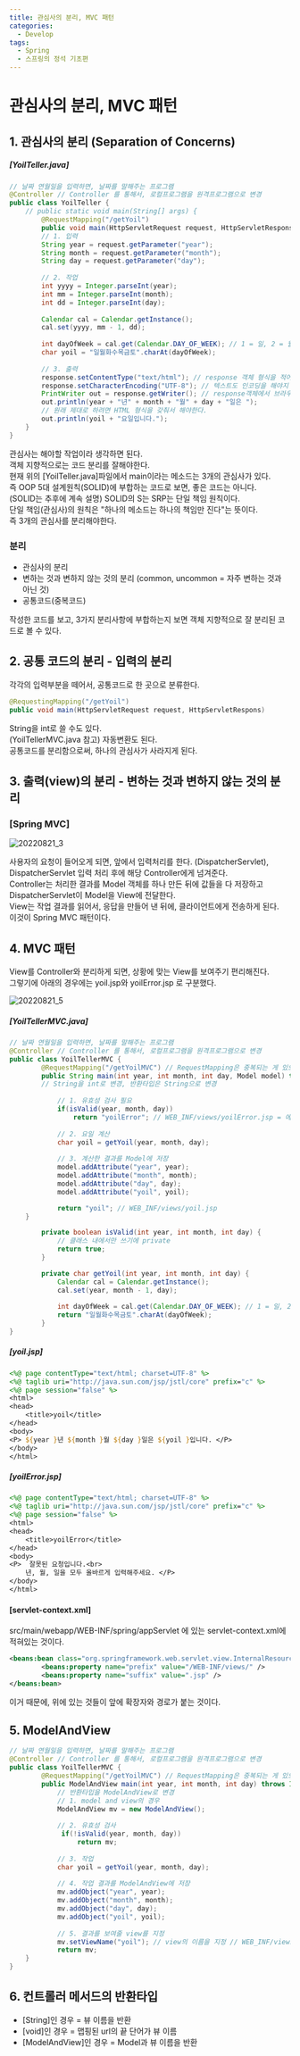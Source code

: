 ```yaml
---
title: 관심사의 분리, MVC 패턴
categories:
  - Develop
tags:
  - Spring
  - 스프링의 정석 기초편
---
```

# 관심사의 분리, MVC 패턴

## 1. 관심사의 분리 (Separation of Concerns)

##### [YoilTeller.java]

```Java
// 날짜 연월일을 입력하면, 날짜를 말해주는 프로그램
@Controller // Controller 를 통해서, 로컬프로그램을 원격프로그램으로 변경
public class YoilTeller { 
	// public static void main(String[] args) {
		@RequestMapping("/getYoil")
		public void main(HttpServletRequest request, HttpServletResponse response) throws IOException{
		// 1. 입력
		String year = request.getParameter("year");
		String month = request.getParameter("month");
		String day = request.getParameter("day");
		
		// 2. 작업
		int yyyy = Integer.parseInt(year);
		int mm = Integer.parseInt(month);
		int dd = Integer.parseInt(day);
		
		Calendar cal = Calendar.getInstance();
		cal.set(yyyy, mm - 1, dd);
		
		int dayOfWeek = cal.get(Calendar.DAY_OF_WEEK); // 1 = 일, 2 = 월 ...
		char yoil = "일월화수목금토".charAt(dayOfWeek);
		
		// 3. 출력
		response.setContentType("text/html"); // response 객체 형식을 적어야한다. 즉, 출력할 내용의 타입을 적어야한다.
		response.setCharacterEncoding("UTF-8"); // 텍스트도 인코딩을 해야지 한글이 깨지지 않는다.
		PrintWriter out = response.getWriter(); // response객체에서 브라우져로의 출력 스트림을 얻는다.
		out.println(year + "년" + month + "월" + day + "일은 "); 
		// 원래 제대로 하려면 HTML 형식을 갖춰서 해야한다.
		out.println(yoil + "요일입니다.");
	}
}
```

관심사는 해야할 작업이라 생각하면 된다.<br>객체 지향적으로는 코드 분리를 잘해야한다.<br>현재 위의 [YoilTeller.java]파일에서 main이라는 메소드는 3개의 관심사가 있다.<br>즉 OOP 5대 설계원칙(SOLID)에 부합하는 코드로 보면, 좋은 코드는 아니다.<br>(SOLID는 추후에 계속 설명) SOLID의 S는 SRP는 단일 책임 원칙이다.<br>단일 책임(관심사)의 원칙은 "하나의 메소드는 하나의 책임만 진다"는 뜻이다.<br>즉 3개의 관심사를 분리해야한다.

### 분리

- 관심사의 분리
- 변하는 것과 변하지 않는 것의 분리 (common, uncommon = 자주 변하는 것과 아닌 것)
- 공통코드(중복코드)

작성한 코드를 보고, 3가지 분리사항에 부합하는지 보면 객체 지향적으로 잘 분리된 코드로 볼 수 있다.

## 2. 공통 코드의 분리 - 입력의 분리

각각의 입력부분을 떼어서, 공통코드로 한 곳으로 분류한다.

```Java
@RequestingMapping("/getYoil")
public void main(HttpServletRequest request, HttpServletRespons)
```

String을 int로 쓸 수도 있다.<br>(YoilTellerMVC.java 참고) 자동변환도 된다.<br>공통코드를 분리함으로써, 하나의 관심사가 사라지게 된다.

## 3. 출력(view)의 분리 - 변하는 것과 변하지 않는 것의 분리

### [Spring MVC]

![20220821_3](images/20220821_3.png)

사용자의 요청이 들어오게 되면, 앞에서 입력처리를 한다. (DispatcherServlet), <br>DispatcherServlet 입력 처리 후에 해당 Controller에게 넘겨준다. <br>Controller는 처리한 결과를 Model 객체를 하나 만든 뒤에 값들을 다 저장하고 DispatcherServlet이 Model을 View에 전달한다.<br>View는 작업 결과를 읽어서, 응답을 만들어 낸 뒤에, 클라이언트에게 전송하게 된다.<br>이것이 Spring MVC 패턴이다.<br>

## 4. MVC 패턴

View를 Controller와 분리하게 되면, 상황에 맞는 View를 보여주기 편리해진다.<br>그렇기에 아래의 경우에는 yoil.jsp와 yoilError.jsp 로 구분했다.

![20220821_5](images/20220821_5.png)

##### [YoilTellerMVC.java]

```Java
// 날짜 연월일을 입력하면, 날짜를 말해주는 프로그램
@Controller // Controller 를 통해서, 로컬프로그램을 원격프로그램으로 변경
public class YoilTellerMVC { 
		@RequestMapping("/getYoilMVC") // RequestMapping은 중복되는 게 있으면 안된다.
		public String main(int year, int month, int day, Model model) throws IOException{
		// String을 int로 변경, 반환타입은 String으로 변경
			
			// 1. 유효성 검사 필요
			if(isValid(year, month, day))
				return "yoilError"; // WEB_INF/views/yoilError.jsp = 에러시에 나오는 view
			
			// 2. 요일 계산
			char yoil = getYoil(year, month, day);
			
			// 3. 계산한 결과를 Model에 저장
			model.addAttribute("year", year);
			model.addAttribute("month", month);
			model.addAttribute("day", day);
			model.addAttribute("yoil", yoil);

			return "yoil"; // WEB_INF/views/yoil.jsp
	}

		private boolean isValid(int year, int month, int day) {
			// 클래스 내에서만 쓰기에 private
			return true;
		}

		private char getYoil(int year, int month, int day) {
			Calendar cal = Calendar.getInstance();
			cal.set(year, month - 1, day);
			
			int dayOfWeek = cal.get(Calendar.DAY_OF_WEEK); // 1 = 일, 2 = 월 ...
			return "일월화수목금토".charAt(dayOfWeek);
		}
}


```

##### [yoil.jsp]

```JSP
<%@ page contentType="text/html; charset=UTF-8" %>
<%@ taglib uri="http://java.sun.com/jsp/jstl/core" prefix="c" %>
<%@ page session="false" %>
<html>
<head>
	<title>yoil</title>
</head>
<body>
<P> ${year }년 ${month }월 ${day }일은 ${yoil }입니다. </P>
</body>
</html>
```

##### [yoilError.jsp]

```JSP
<%@ page contentType="text/html; charset=UTF-8" %>
<%@ taglib uri="http://java.sun.com/jsp/jstl/core" prefix="c" %>
<%@ page session="false" %>
<html>
<head>
	<title>yoilError</title>
</head>
<body>
<P>  잘못된 요청입니다.<br>
	년, 월, 일을 모두 올바르게 입력해주세요. </P>
</body>
</html>
```

#### [servlet-context.xml]

src/main/webapp/WEB-INF/spring/appServlet 에 있는 servlet-context.xml에 적혀있는 것이다.

```xml
<beans:bean class="org.springframework.web.servlet.view.InternalResourceViewResolver">
		<beans:property name="prefix" value="/WEB-INF/views/" />
		<beans:property name="suffix" value=".jsp" />
</beans:bean>
```

이거 때문에, 위에 있는 것들이 앞에 확장자와 경로가 붙는 것이다.

## 5. ModelAndView

```Java
// 날짜 연월일을 입력하면, 날짜를 말해주는 프로그램
@Controller // Controller 를 통해서, 로컬프로그램을 원격프로그램으로 변경
public class YoilTellerMVC { 
		@RequestMapping("/getYoilMVC") // RequestMapping은 중복되는 게 있으면 안된다.
		public ModelAndView main(int year, int month, int day) throws IOException{
			// 반환타입을 ModelAndView로 변경
			// 1. model and view의 경우
			ModelAndView mv = new ModelAndView();
            
			// 2. 유효성 검사
             if(!isValid(year, month, day))
                 return mv;
            
			// 3. 작업
			char yoil = getYoil(year, month, day);
	
			// 4. 작업 결과를 ModelAndView에 저장
			mv.addObject("year", year);
			mv.addObject("month", month);
			mv.addObject("day", day);
			mv.addObject("yoil", yoil);
			
			// 5. 결과를 보여줄 view를 지정
			mv.setViewName("yoil"); // view의 이름을 지정 // WEB_INF/views/yoil.jsp
			return mv;
	}
}

```

## 6. 컨트롤러 메서드의 반환타입

- [String]인 경우 = 뷰 이름을 반환
- [void]인 경우 = 맵핑된 url의 끝 단어가 뷰 이름
- [ModelAndView]인 경우 = Model과 뷰 이름을 반환